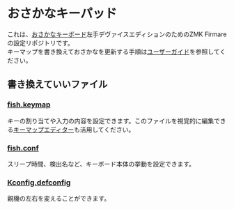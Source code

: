 # おさかなキーパッド  
これは、[おさかなキーボード](https://o24.works/fish/)左手デヴァイスエディションのためのZMK Firmareの設定リポジトリです。  
キーマップを書き換えておさかなを更新する手順は[ユーザーガイド](https://o24.works/fish/guide/)を参照してください。  
  
## 書き換えていいファイル  
### [fish.keymap](config/boards/shields/fish/fish.keymap)  
キーの割り当てや入力の内容を設定できます。このファイルを視覚的に編集できる[キーマップエディター](https://o24.works/fish/editor/)も活用してください。  
### [fish.conf](config/boards/shields/fish/fish.conf)  
スリープ時間、検出名など、キーボード本体の挙動を設定できます。  
### [Kconfig.defconfig](config/boards/shields/fish/Kconfig.defconfig)
親機の左右を変えることができます。  
